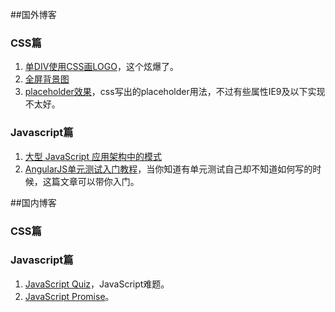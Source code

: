 ##国外博客
### CSS篇 ###
1. [单DIV使用CSS画LOGO](http://lynnandtonic.github.io/a-single-div/)，这个炫爆了。  
1. [全屏背景图](http://cdn.sixrevisions.com/0431-01_responsive_background_image_demo/responsive-full-background-image-demo.html)   
1. [placeholder效果](http://blog.circleci.com/adaptive-placeholders/)，css写出的placeholder用法，不过有些属性IE9及以下实现不太好。   

### Javascript篇 ###
1. [大型 JavaScript 应用架构中的模式](http://nuysoft.com/2013/08/13/large-scale-javascript/)   
2. [AngularJS单元测试入门教程](http://www.ng-newsletter.com/advent2013/#!/day/19)，当你知道有单元测试自己却不知道如何写的时候，这篇文章可以带你入门。    


##国内博客
### CSS篇 ###


### Javascript篇 ###
1. [JavaScript Quiz](http://zxhfighter.github.io/blog/javascript/2013/03/15/javascript-quiz-remark.html)，JavaScript难题。
2. [JavaScript Promise](http://www.html5rocks.com/zh/tutorials/es6/promises/)。
